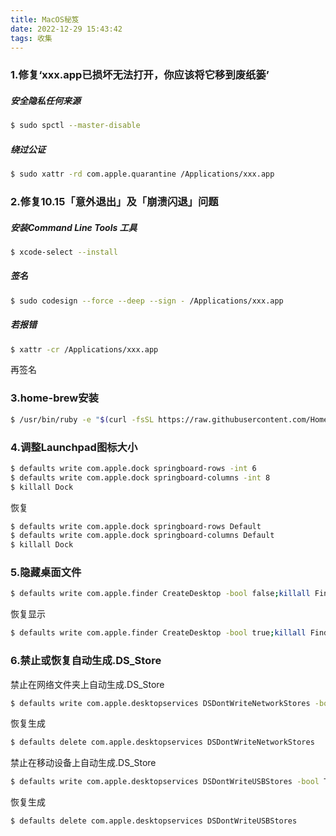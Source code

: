 ```yaml
---
title: MacOS秘笈
date: 2022-12-29 15:43:42
tags: 收集
---
```


### 1.修复‘xxx.app已损坏无法打开，你应该将它移到废纸篓’

##### 安全隐私任何来源

``` bash
$ sudo spctl --master-disable
```

##### 绕过公证

``` bash
$ sudo xattr -rd com.apple.quarantine /Applications/xxx.app
```


### 2.修复10.15「意外退出」及「崩溃闪退」问题

##### 安装Command Line Tools 工具

``` bash
$ xcode-select --install
```

##### 签名

``` bash
$ sudo codesign --force --deep --sign - /Applications/xxx.app
```

##### 若报错

``` bash
$ xattr -cr /Applications/xxx.app
```

再签名



### 3.home-brew安装

``` bash
$ /usr/bin/ruby -e "$(curl -fsSL https://raw.githubusercontent.com/Homebrew/install/master/install)"
```



### 4.调整Launchpad图标大小

``` bash
$ defaults write com.apple.dock springboard-rows -int 6
$ defaults write com.apple.dock springboard-columns -int 8
$ killall Dock
```

恢复

``` bash
$ defaults write com.apple.dock springboard-rows Default
$ defaults write com.apple.dock springboard-columns Default
$ killall Dock
```



### 5.隐藏桌面文件

``` bash
$ defaults write com.apple.finder CreateDesktop -bool false;killall Finder
```

恢复显示

``` bash
$ defaults write com.apple.finder CreateDesktop -bool true;killall Finder
```


### 6.禁止或恢复自动生成.DS_Store

禁止在网络文件夹上自动生成.DS_Store

``` bash
$ defaults write com.apple.desktopservices DSDontWriteNetworkStores -bool TRUE
```

恢复生成

``` bash
$ defaults delete com.apple.desktopservices DSDontWriteNetworkStores
```

禁止在移动设备上自动生成.DS_Store

``` bash
$ defaults write com.apple.desktopservices DSDontWriteUSBStores -bool TRUE
```

恢复生成

``` bash
$ defaults delete com.apple.desktopservices DSDontWriteUSBStores
```


